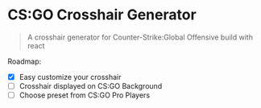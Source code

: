 # CS:GO Crosshair Generator

> A crosshair generator for Counter-Strike:Global Offensive build with react

Roadmap:
- [x] Easy customize your crosshair
- [ ] Crosshair displayed on CS:GO Background
- [ ] Choose preset from CS:GO Pro Players
